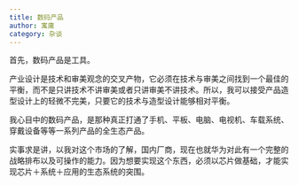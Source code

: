 ```yaml
---
title: 数码产品
author: 寓庸
category: 杂谈
---
```

首先，数码产品是工具。  

产业设计是技术和审美观念的交叉产物，它必须在技术与审美之间找到一个最佳的平衡，而不是只讲技术不讲审美或者只讲审美不讲技术。所以，我可以接受产品造型设计上的轻微不完美，只要它的技术与造型设计能够相对平衡。  

我心目中的数码产品，是那种真正打通了手机、平板、电脑、电视机、车载系统、穿戴设备等等一系列产品的全生态产品。  

实事求是讲，以我对这个市场的了解，国内厂商，现在也就华为对此有一个完整的战略排布以及可操作的能力。因为想要实现这个东西，必须以芯片做基础，才能实现芯片＋系统＋应用的生态系统的突围。